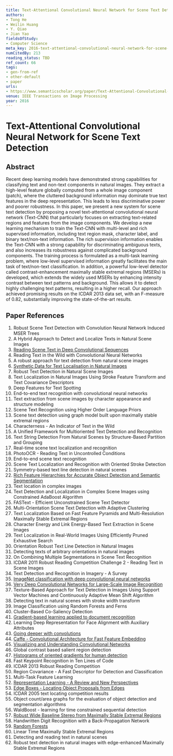 ```yaml
---
title: Text-Attentional Convolutional Neural Network for Scene Text Detection
authors:
- Tong He
- Weilin Huang
- Y. Qiao
- Jian Yao
fieldsOfStudy:
- Computer Science
meta_key: 2016-text-attentional-convolutional-neural-network-for-scene-text-detection
numCitedBy: 213
reading_status: TBD
ref_count: 66
tags:
- gen-from-ref
- other-default
- paper
urls:
- https://www.semanticscholar.org/paper/Text-Attentional-Convolutional-Neural-Network-for-He-Huang/d0686e9e1d3096b80e9ce192c497a71d672fbed5?sort=total-citations
venue: IEEE Transactions on Image Processing
year: 2016
---
```


# Text-Attentional Convolutional Neural Network for Scene Text Detection

## Abstract

Recent deep learning models have demonstrated strong capabilities for classifying text and non-text components in natural images. They extract a high-level feature globally computed from a whole image component (patch), where the cluttered background information may dominate true text features in the deep representation. This leads to less discriminative power and poorer robustness. In this paper, we present a new system for scene text detection by proposing a novel text-attentional convolutional neural network (Text-CNN) that particularly focuses on extracting text-related regions and features from the image components. We develop a new learning mechanism to train the Text-CNN with multi-level and rich supervised information, including text region mask, character label, and binary text/non-text information. The rich supervision information enables the Text-CNN with a strong capability for discriminating ambiguous texts, and also increases its robustness against complicated background components. The training process is formulated as a multi-task learning problem, where low-level supervised information greatly facilitates the main task of text/non-text classification. In addition, a powerful low-level detector called contrast-enhancement maximally stable extremal regions (MSERs) is developed, which extends the widely used MSERs by enhancing intensity contrast between text patterns and background. This allows it to detect highly challenging text patterns, resulting in a higher recall. Our approach achieved promising results on the ICDAR 2013 data set, with an F-measure of 0.82, substantially improving the state-of-the-art results.

## Paper References

1. Robust Scene Text Detection with Convolution Neural Network Induced MSER Trees
2. A Hybrid Approach to Detect and Localize Texts in Natural Scene Images
3. [Reading Scene Text in Deep Convolutional Sequences](2016-reading-scene-text-in-deep-convolutional-sequences)
4. Reading Text in the Wild with Convolutional Neural Networks
5. A robust approach for text detection from natural scene images
6. [Synthetic Data for Text Localisation in Natural Images](2016-synthetic-data-for-text-localisation-in-natural-images)
7. Robust Text Detection in Natural Scene Images
8. Text Localization in Natural Images Using Stroke Feature Transform and Text Covariance Descriptors
9. Deep Features for Text Spotting
10. End-to-end text recognition with convolutional neural networks
11. Text extraction from scene images by character appearance and structure modeling
12. Scene Text Recognition using Higher Order Language Priors
13. Scene text detection using graph model built upon maximally stable extremal regions
14. Characterness - An Indicator of Text in the Wild
15. A Unified Framework for Multioriented Text Detection and Recognition
16. Text String Detection From Natural Scenes by Structure-Based Partition and Grouping
17. Real-time scene text localization and recognition
18. PhotoOCR - Reading Text in Uncontrolled Conditions
19. End-to-end scene text recognition
20. Scene Text Localization and Recognition with Oriented Stroke Detection
21. Symmetry-based text line detection in natural scenes
22. [Rich Feature Hierarchies for Accurate Object Detection and Semantic Segmentation](2014-rich-feature-hierarchies-for-accurate-object-detection-and-semantic-segmentation)
23. Text location in complex images
24. Text Detection and Localization in Complex Scene Images using Constrained AdaBoost Algorithm
25. FASText - Efficient Unconstrained Scene Text Detector
26. Multi-Orientation Scene Text Detection with Adaptive Clustering
27. Text Localization Based on Fast Feature Pyramids and Multi-Resolution Maximally Stable Extremal Regions
28. Character Energy and Link Energy-Based Text Extraction in Scene Images
29. Text Localization in Real-World Images Using Efficiently Pruned Exhaustive Search
30. Orientation Robust Text Line Detection in Natural Images
31. Detecting texts of arbitrary orientations in natural images
32. On Combining Multiple Segmentations in Scene Text Recognition
33. ICDAR 2011 Robust Reading Competition Challenge 2 - Reading Text in Scene Images
34. Text Detection and Recognition in Imagery - A Survey
35. [ImageNet classification with deep convolutional neural networks](2012-alexnet.md)
36. [Very Deep Convolutional Networks for Large-Scale Image Recognition](2014-vggnet.md)
37. Texture-Based Approach for Text Detection in Images Using Support Vector Machines and Continuously Adaptive Mean Shift Algorithm
38. Detecting text in natural scenes with stroke width transform
39. Image Classification using Random Forests and Ferns
40. Cluster-Based Co-Saliency Detection
41. [Gradient-based learning applied to document recognition](1998-lenet5.md)
42. Learning Deep Representation for Face Alignment with Auxiliary Attributes
43. [Going deeper with convolutions](2015-going-deeper-with-convolutions)
44. [Caffe - Convolutional Architecture for Fast Feature Embedding](2014-caffe-convolutional-architecture-for-fast-feature-embedding)
45. [Visualizing and Understanding Convolutional Networks](2014-visualizing-and-understanding-convolutional-networks)
46. Global contrast based salient region detection
47. [Histograms of oriented gradients for human detection](2005-histograms-of-oriented-gradients-for-human-detection)
48. Fast Keypoint Recognition in Ten Lines of Code
49. ICDAR 2013 Robust Reading Competition
50. Region Covariance - A Fast Descriptor for Detection and Classification
51. Multi-Task Feature Learning
52. [Representation Learning - A Review and New Perspectives](2013-representation-learning-a-review-and-new-perspectives)
53. [Edge Boxes - Locating Object Proposals from Edges](2014-edge-boxes-locating-object-proposals-from-edges)
54. ICDAR 2005 text locating competition results
55. Object count/area graphs for the evaluation of object detection and segmentation algorithms
56. WaldBoost - learning for time constrained sequential detection
57. [Robust Wide Baseline Stereo from Maximally Stable Extremal Regions](2002-robust-wide-baseline-stereo-from-maximally-stable-extremal-regions)
58. Handwritten Digit Recognition with a Back-Propagation Network
59. [Random Forests](2004-random-forests)
60. Linear Time Maximally Stable Extremal Regions
61. Detecting and reading text in natural scenes
62. Robust text detection in natural images with edge-enhanced Maximally Stable Extremal Regions
